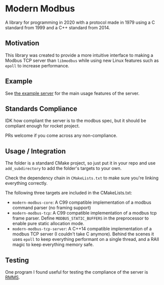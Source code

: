# Modern Modbus
A library for programming in 2020 with a protocol made in 1979 using a
C standard from 1999 and a C++ standard from 2014.

## Motivation
This library was created to provide a more intuitive interface to making a Modbus TCP server than
`libmodbus` while using new Linux features such as `epoll` to increase performance.

## Example
See [the example server](example/main.cpp) for the main usage features of the server.

## Standards Compliance
IDK how compliant the server is to the modbus spec, but it should be compliant enough for rocket project.

PRs welcome if you come across any non-compliance.

## Usage / Integration
The folder is a standard CMake project, so just put it in your repo and use `add_subdirectory` to add
the folder's targets to your own.

Check the dependency chain in `CMakeLists.txt` to make sure you're linking everything correctly.

The following three targets are included in the CMakeLists.txt:
* `modern-modbus-core`: A C99 compatible implementation of a modbus command parser (no framing support)
* `modern-modbus-tcp`: A C99 compatible implementation of a modbus tcp frame parser. Define `MODBUS_STATIC_BUFFERS`
in the preprocessor to enable pure static allocation mode.
* `modern-modbus-tcp-server`: A C++14 compatible implementation of a modbus TCP server (I couldn't take C anymore).
Behind the scenes it uses `epoll` to keep everything performant on a single thread, and a RAII magic to keep everything
memory safe.

## Testing
One program I found useful for testing the compliance of the server is 
[RMMS](http://en.radzio.dxp.pl/modbus-master-simulator/).